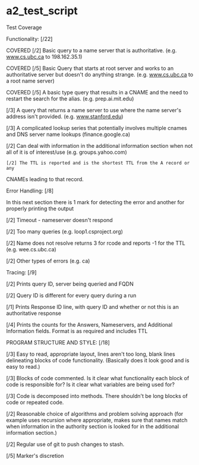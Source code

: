 # a2_test_script

Test Coverage

Functionality: [/22]
  
   COVERED [/2] Basic query to a name server that is authoritative.
   	(e.g. www.cs.ubc.ca to 198.162.35.1)

   COVERED [/5] Basic Query that starts at root server and works to an
   authoritative server but doesn't do anything
   strange. (e.g. www.cs.ubc.ca to a root name server)

   COVERED [/5] A basic type query that results in a CNAME and the need to
   restart the search for the alias. (e.g. prep.ai.mit.edu)

   [/3] A query that returns a name server to use where the name
   server's address isn't provided. (e.g. www.stanford.edu)

   [/3] A complicated lookup series that potentially involves multiple
   cnames and DNS server name lookups (finance.google.ca)

   [/2] Can deal with information in the additional information
   section when not all of it is of interest/use (e.g. groups.yahoo.com)

    [/2] The TTL is reported and is the shortest TTL from the A record or any
   CNAMEs leading to that record.  


Error Handling: [/8]

   In this next section there is 1 mark for detecting the error and
   another for properly printing the output
   
   [/2] Timeout - nameserver doesn't respond

   [/2] Too many queries (e.g. loop1.csproject.org)

   [/2] Name does not resolve returns 3 for rcode and reports -1 for the TTL (e.g. wee.cs.ubc.ca)

   [/2] Other types of errors (e.g. ca)

Tracing: [/9]

  [/2] Prints query ID, server being queried and FQDN
  
  [/2] Query ID is different for every query during a run
  
  [/1] Prints Response ID line, with query ID and whether or not this
       is an authoritative response

  [/4] Prints the counts for the Answers, Nameservers, and Additional
  Information fields. Format is as required and includes TTL


PROGRAM STRUCTURE AND STYLE: [/18]

   [/3] Easy to read, appropriate layout, lines aren't too long, blank
     lines delineating blocks of code functionality. (Basically 
     does it look good and is easy to read.) 

   [/3] Blocks of code commented. Is it clear what functionality each
     block of code is responsible for? Is it clear what variables are
     being used for? 

   [/3] Code is decomposed into methods. There shouldn't be long 
     blocks of code or repeated code.

   [/2] Reasonable choice of algorithms and problem solving approach 
     (for example uses recursion where appropriate, makes sure that
     names match when information in the authority section is looked
     for in the additional information section.) 

   [/2] Regular use of git to push changes to stash.

   [/5] Marker's discretion 
